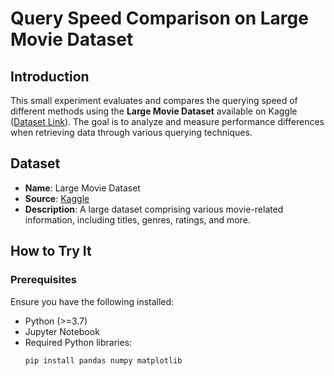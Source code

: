 # Query Speed Comparison on Large Movie Dataset

## Introduction

This small experiment evaluates and compares the querying speed of different methods using the **Large Movie Dataset** available on Kaggle ([Dataset Link](https://www.kaggle.com/datasets/chaitanyahivlekar/large-movie-dataset)). The goal is to analyze and measure performance differences when retrieving data through various querying techniques.

## Dataset

- **Name**: Large Movie Dataset
- **Source**: [Kaggle](https://www.kaggle.com/datasets/chaitanyahivlekar/large-movie-dataset)
- **Description**: A large dataset comprising various movie-related information, including titles, genres, ratings, and more.

## How to Try It

### Prerequisites

Ensure you have the following installed:

- Python (>=3.7)
- Jupyter Notebook
- Required Python libraries:
  ```bash
  pip install pandas numpy matplotlib
